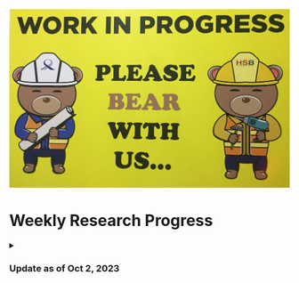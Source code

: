 <img title="This Week's Update" alt="Alt text" src="WIP.jpeg">

# Weekly Research Progress

<details>
<summary> 
  
### Update as of Oct 2, 2023 

</summary>
After my experience inserting trojans in the Ariane SoC, I realized that it is always better to insert trojans into a hardware design that has a testbench written for it. It will reduce a lot of my efforts while verifying the functionality of the trojan(s) inserted. I went through the code base of [Ariane](https://github.com/lowRISC/ariane/tree/master). Only 5 of the modules used in Ariane have testbenches written for them. So, I will target them for trojan insertion. These modules and their testbenches are:

1. [`axi_delayer.sv`](https://github.com/pulp-platform/axi/blob/de1af467229315ee6af31fea96664c7aae5638a9/src/axi_delayer.sv) - [`tb_axi_delayer.sv`](https://github.com/pulp-platform/axi/blob/de1af467229315ee6af31fea96664c7aae5638a9/test/tb_axi_delayer.sv)
2. [`axi_id_remap.sv`](https://github.com/pulp-platform/axi/blob/de1af467229315ee6af31fea96664c7aae5638a9/src/axi_id_remap.sv) - [`tb_axi_id_remap.sv`](https://github.com/pulp-platform/axi/blob/de1af467229315ee6af31fea96664c7aae5638a9/test/tb_axi_id_remap.sv)
3. [`axi_lite_to_axi.sv`](https://github.com/pulp-platform/axi/blob/de1af467229315ee6af31fea96664c7aae5638a9/src/axi_lite_to_axi.sv) - [`tb_axi_lite_to_axi.sv`](https://github.com/pulp-platform/axi/blob/de1af467229315ee6af31fea96664c7aae5638a9/test/tb_axi_lite_to_axi.sv)
4. [`axi_lite_xbar.sv`](https://github.com/pulp-platform/axi/blob/de1af467229315ee6af31fea96664c7aae5638a9/src/axi_lite_xbar.sv) - [`tb_axi_lite_xbar.sv`](https://github.com/pulp-platform/axi/blob/de1af467229315ee6af31fea96664c7aae5638a9/test/tb_axi_lite_xbar.sv)
5. [`axi_to_axi_lite.sv`](https://github.com/pulp-platform/axi/blob/de1af467229315ee6af31fea96664c7aae5638a9/src/axi_to_axi_lite.sv) - [`tb_axi_to_axi_lite.sv`](https://github.com/pulp-platform/axi/blob/de1af467229315ee6af31fea96664c7aae5638a9/test/tb_axi_to_axi_lite.sv)

 
### [`axi_delayer.sv`](https://github.com/pulp-platform/axi/blob/de1af467229315ee6af31fea96664c7aae5638a9/src/axi_delayer.sv) 


This module is designed to introduce random delays to various AXI channels.

<details>
<summary> 
  
#### Source code: `axi_delayer`

</summary> 

```verilog
module axi_delayer #(
    parameter type aw_t = logic,
    parameter type w_t  = logic,
    parameter type b_t  = logic,
    parameter type ar_t = logic,
    parameter type r_t  = logic,
    parameter bit StallRandomOutput = 0,
    parameter bit StallRandomInput  = 0,
    parameter int FixedDelayInput   = 1,
    parameter int FixedDelayOutput  = 1
) (
    input  logic clk_i,   // Clock
    input  logic rst_ni,  // Asynchronous reset active low
    // input side
    input  logic aw_valid_i,
    input  aw_t  aw_chan_i,
    output logic aw_ready_o,

    input  logic w_valid_i,
    input  w_t   w_chan_i,
    output logic w_ready_o,

    output logic b_valid_o,
    output b_t   b_chan_o,
    input  logic b_ready_i,

    input  logic ar_valid_i,
    input  ar_t  ar_chan_i,
    output logic ar_ready_o,

    output logic r_valid_o,
    output r_t   r_chan_o,
    input  logic r_ready_i,

    // output side
    output logic aw_valid_o,
    output aw_t  aw_chan_o,
    input  logic aw_ready_i,

    output logic w_valid_o,
    output w_t   w_chan_o,
    input  logic w_ready_i,

    input  logic b_valid_i,
    input  b_t   b_chan_i,
    output logic b_ready_o,

    output logic ar_valid_o,
    output ar_t  ar_chan_o,
    input  logic ar_ready_i,

    input  logic r_valid_i,
    input  r_t   r_chan_i,
    output logic r_ready_o
);
    // AW
    ready_valid_delay #(
      .StallRandom ( StallRandomInput ),
      .FixedDelay  ( FixedDelayInput  ),
      .payload_t   ( aw_t             )
    ) i_ready_valid_delay_aw (
      .clk_i     ( clk_i      ),
      .rst_ni    ( rst_ni     ),
      .payload_i ( aw_chan_i  ),
      .ready_o   ( aw_ready_o ),
      .valid_i   ( aw_valid_i ),
      .payload_o ( aw_chan_o  ),
      .ready_i   ( aw_ready_i ),
      .valid_o   ( aw_valid_o )
    );

    // AR
    ready_valid_delay #(
      .StallRandom ( StallRandomInput ),
      .FixedDelay  ( FixedDelayInput  ),
      .payload_t   ( ar_t             )
    ) i_ready_valid_delay_ar (
      .clk_i     ( clk_i      ),
      .rst_ni    ( rst_ni     ),
      .payload_i ( ar_chan_i  ),
      .ready_o   ( ar_ready_o ),
      .valid_i   ( ar_valid_i ),
      .payload_o ( ar_chan_o  ),
      .ready_i   ( ar_ready_i ),
      .valid_o   ( ar_valid_o )
    );

    // W
    ready_valid_delay #(
      .StallRandom ( StallRandomInput ),
      .FixedDelay  ( FixedDelayInput  ),
      .payload_t   ( w_t              )
    ) i_ready_valid_delay_w (
      .clk_i     ( clk_i      ),
      .rst_ni    ( rst_ni     ),
      .payload_i ( w_chan_i   ),
      .ready_o   ( w_ready_o  ),
      .valid_i   ( w_valid_i  ),
      .payload_o ( w_chan_o   ),
      .ready_i   ( w_ready_i  ),
      .valid_o   ( w_valid_o  )
    );

    // B
    ready_valid_delay #(
      .StallRandom ( StallRandomOutput ),
      .FixedDelay  ( FixedDelayOutput  ),
      .payload_t   ( b_t               )
    ) i_ready_valid_delay_b (
      .clk_i     ( clk_i      ),
      .rst_ni    ( rst_ni     ),
      .payload_i ( b_chan_i   ),
      .ready_o   ( b_ready_o  ),
      .valid_i   ( b_valid_i  ),
      .payload_o ( b_chan_o   ),
      .ready_i   ( b_ready_i  ),
      .valid_o   ( b_valid_o  )
    );

    // R
     ready_valid_delay #(
      .StallRandom ( StallRandomOutput ),
      .FixedDelay  ( FixedDelayOutput  ),
      .payload_t   ( r_t               )
    ) i_ready_valid_delay_r (
      .clk_i     ( clk_i      ),
      .rst_ni    ( rst_ni     ),
      .payload_i ( r_chan_i   ),
      .ready_o   ( r_ready_o  ),
      .valid_i   ( r_valid_i  ),
      .payload_o ( r_chan_o   ),
      .ready_i   ( r_ready_i  ),
      .valid_o   ( r_valid_o  )
    );

endmodule
```

**Parameters:**

  - `aw_t`, `w_t`, `b_t`, `ar_t`, `r_t`: These are the data types for the various AXI channels. In AXI, there are separate channels for address write (`aw`), data write (`w`), write response (`b`), address read (`ar`), and read data (`r`).

  - `StallRandomOutput`, `StallRandomInput`: If set to 1, they introduce random stalls (delays) to the respective channels.

  - `FixedDelayInput`, `FixedDelayOutput`: They specify fixed delays for input and output channels.

**Ports:**

The module has corresponding ports for the input and the output sides for each AXI channel:

  - `clk_i` (Clock) and `rst_ni` (Reset): Standard control signals.

  - For each AXI channel (`aw`, `w`, `b`, `ar`, `r`), there are `valid`, `ready`, and `chan` (channel data) signals. The ones ending in `_i` are input signals to the delayer, and the ones ending in `_o` are output signals.

**Instantiations:**

For each AXI channel, there's an instantiation of a module named `ready_valid_delay`. This module presumably takes care of the actual delay mechanism - either random or fixed. As an example, I show the instantiation of the `ready_valid_delay` module for `aw` channel:

```verilog
ready_valid_delay #(
   .StallRandom ( StallRandomInput ),
   .FixedDelay  ( FixedDelayInput  ),
   .payload_t   ( aw_t             )
 ) i_ready_valid_delay_aw (
   .clk_i     ( clk_i      ),
   .rst_ni    ( rst_ni     ),
   .payload_i ( aw_chan_i  ),
   .ready_o   ( aw_ready_o ),
   .valid_i   ( aw_valid_i ),
   .payload_o ( aw_chan_o  ),
   .ready_i   ( aw_ready_i ),
   .valid_o   ( aw_valid_o )
 );
```
  - The parameter `StallRandom` is set to `StallRandomInput`, implying it's an input channel delay.
  - The `FixedDelay` parameter is set to `FixedDelayInput`, specifying the fixed delay count.
  - `payload_t` sets the datatype for the data being transmitted through this channel.
  - The connections then map the input signals of the `axi_delayer` to the input signals of the `ready_valid_delay` module and vice versa for the output.

**In a nutshell, the `axi_delayer` acts as a wrapper around multiple instances of `ready_valid_delay` modules. It essentially channels AXI data through these delay modules, allowing for the introduction of either fixed or random delays based on the parameters provided.**

<details>
<summary> 
  
#### Source code: `ready_valid_delay`

</summary> 

```verilog
// Copyright 2018 ETH Zurich and University of Bologna.
// Copyright and related rights are licensed under the Solderpad Hardware
// License, Version 0.51 (the "License"); you may not use this file except in
// compliance with the License.  You may obtain a copy of the License at
// http://solderpad.org/licenses/SHL-0.51. Unless required by applicable law
// or agreed to in writing, software, hardware and materials distributed under
// this License is distributed on an "AS IS" BASIS, WITHOUT WARRANTIES OR
// CONDITIONS OF ANY KIND, either express or implied. See the License for the
// specific language governing permissions and limitations under the License.

// Author: Florian Zaruba, zarubaf@iis.ee.ethz.ch
// Description: Delay (or randomize) AXI-like handshaking

module ready_valid_delay #(
    parameter bit   StallRandom = 0,
    parameter int   FixedDelay  = 1,
    parameter type  payload_t  = logic
)(
    input  logic     clk_i,
    input  logic     rst_ni,

    input  payload_t payload_i,
    output logic     ready_o,
    input  logic     valid_i,

    output payload_t payload_o,
    input  logic     ready_i,
    output logic     valid_o
);

    if (FixedDelay == 0 && !StallRandom) begin : pass_through
        assign ready_o = ready_i;
        assign valid_o = valid_i;
        assign payload_o = payload_i;
    end else begin

        localparam COUNTER_BITS = 4;

        typedef enum logic [1:0] {
            Idle, Valid, Ready
        } state_e;

        state_e state_d, state_q;

        logic       load;
        logic [3:0] count_out;
        logic       en;

        logic [COUNTER_BITS-1:0] counter_load;

        assign payload_o = payload_i;

        always_comb begin
            state_d = state_q;
            valid_o = 1'b0;
            ready_o = 1'b0;
            load    = 1'b0;
            en      = 1'b0;

            unique case (state_q)
                Idle: begin
                    if (valid_i) begin
                        load = 1'b1;
                        state_d = Valid;
                        // Just one cycle delay
                        if (FixedDelay == 1 || (StallRandom && counter_load == 1)) begin
                            state_d = Ready;
                        end

                        if (StallRandom && counter_load == 0) begin
                            valid_o = 1'b1;
                            ready_o = ready_i;
                            if (ready_i) state_d = Idle;
                            else state_d = Ready;
                        end
                    end
                end
                Valid: begin
                    en = 1'b1;
                    if (count_out == 0) begin
                        state_d = Ready;
                    end
                end

                Ready: begin
                    valid_o = 1'b1;
                    ready_o = ready_i;
                    if (ready_i) state_d = Idle;
                end
                default : /* default */;
            endcase

        end

        if (StallRandom) begin : random_stall
            lfsr_16bit #(
              .WIDTH ( 16 )
            ) i_lfsr_16bit (
                .clk_i          ( clk_i        ),
                .rst_ni         ( rst_ni       ),
                .en_i           ( load         ),
                .refill_way_oh  (              ),
                .refill_way_bin ( counter_load )
            );
        end else begin
            assign counter_load = FixedDelay;
        end

        counter #(
            .WIDTH      ( COUNTER_BITS )
        ) i_counter (
            .clk_i      ( clk_i        ),
            .rst_ni     ( rst_ni       ),
            .clear_i    ( 1'b0         ),
            .en_i       ( en           ),
            .load_i     ( load         ),
            .down_i     ( 1'b1         ),
            .d_i        ( counter_load ),
            .q_o        ( count_out    ),
            .overflow_o (              )
        );

        always_ff @(posedge clk_i or negedge rst_ni) begin
            if (~rst_ni) begin
                state_q <= Idle;
            end else begin
                state_q <= state_d;
            end
        end
    end

endmodule
```
The `ready_valid_delay` module is designed to introduce delays or randomization in a ready/valid handshake mechanism, commonly used in many data transfer protocols including AXI.

**Parameters:**
  - `StallRandom`: When set, introduces random delays.
  - `FixedDelay`: Specifies the fixed delay to be introduced.
  - `payload_t`: The data type of the data (or payload) being transferred.

**Ports:**
Standard handshaking signals are:

  - `valid_i`: Indicates that the sender has valid data.
  - `ready_o`: Indicates that the receiver can accept data.
  - `payload_i`: Data input.
  - `valid_o`: Indicates that the delayed data is now valid.
  - `ready_i`: Indicates that the next stage/module is ready to receive data.
  - `payload_o`: Data output.

**My Understanding of the Module Functionality:**

  - If there's no delay (neither fixed nor random), the module simply passes the signals through:

```verilog
if (FixedDelay == 0 && !StallRandom) begin : pass_through
     assign ready_o = ready_i;
     assign valid_o = valid_i;
     assign payload_o = payload_i;
 end
```
  - If delays are introduced, the module uses a finite state machine (FSM) with three states: `Idle`, `Valid`, and `Ready`.
    - *Idle State*: The module is waiting for the input to be valid (`valid_i` asserted).
    - *Valid State*: The delay counter is active and counting down.
    - *Ready State*: The data is now valid and ready to be transferred out.

  - The state of the FSM is stored in the `state_q` register, which is updated every clock cycle based on the next state logic (`state_d`).
  - If `StallRandom` is set, the module uses a 16-bit Linear Feedback Shift Register (`lfsr_16bit`) to generate a random value, which is then used as the delay. The LFSR provides pseudorandom sequences.
  - A counter is used to introduce the delay. It's decremented every cycle and checks if it has reached zero. The length of the delay is either the `FixedDelay` parameter or the output from the LFSR (for random delays).

**FSM Logic:**

1. ***Idle State***:

When the FSM is in the `Idle` state, it checks if the `valid_i` (input data is valid) signal is asserted. If it's not asserted, the FSM simply remains in the `Idle` state.

If `valid_i` is asserted, a few scenarios can happen:

  - *One Cycle Delay*: If there's supposed to be a one-cycle delay (`FixedDelay == 1`) or a random delay of one cycle is selected (`StallRandom && counter_load == 1`), then the FSM directly transitions to the `Ready` state. This effectively introduces a one-cycle delay between the input becoming valid (`valid_i` asserted) and the output being marked valid (`valid_o` asserted).
```verilog
// Just one cycle delay
if (FixedDelay == 1 || (StallRandom && counter_load == 1)) begin
    state_d = Ready;
end
```
So, if the sequence of progression is:

i) Cycle 1: Input is valid (valid_i is high). FSM transitions from Idle to Ready.
ii) Cycle 2: Output is valid (valid_o is high). The data is effectively delayed by one cycle.

  - *Immediate Transmission on Zero Random Delay*: In this scenario, the FSM checks if a random delay with a value of 0 is chosen. If so, it immediately asserts the `valid_o` signal without waiting for another cycle. However, the FSM only transitions to the `Ready` state if the external entity isn't ready to accept the data (`ready_i` is low). If the external entity is ready (`ready_i` is high), it directly moves back to the `Idle` state, effectively transmitting the data without any delay.
```verilog
if (StallRandom && counter_load == 0) begin
    valid_o = 1'b1;
    ready_o = ready_i;
    if (ready_i) state_d = Idle;
    else state_d = Ready;
end
```
So, for the sequence of this progression is:
i) Cycle 1: Input is valid (valid_i is high), and if the next module is ready (ready_i is high), the FSM stays in Idle, thereby not introducing any delay. If the next module isn't ready, it moves to Ready, waiting for it to become ready.

  - *Load Delay Counter*: For any other condition, the delay counter is loaded (load signal is asserted), and the FSM transitions to the Valid state.

2. ***Valid State***:

In this state, the delay counter is decremented (`en` signal is asserted). The FSM waits until the counter reaches zero.

Once the counter (`count_out) reaches zero, it means the delay duration has passed, and the FSM transitions to the Ready state.

3. ***Ready State***:

In the `Ready` state, the module's output becomes valid (`valid_o` is asserted), signifying that the data is now ready to be transmitted after the delay.

The FSM then checks if the external entity (or next module) is ready to receive data (`ready_i`). If `ready_i` is high, indicating the next module is ready to accept the data, the FSM transitions back to the `Idle` state. If not, the FSM remains in the Ready state until `ready_i` is asserted.

In conclusion, the FSM ensures that once the input data is valid, it either directly passes the data (for zero delay) or waits for the specified delay duration before marking the data as valid for the next entity in the pipeline.

**Overall, the `ready_valid_delay` module essentially introduces either a fixed or random delay in the propagation of data from its input to its output using a combination of state machine logic, counters, and optional pseudorandom generation.**

</details>

</details>

<details>
<summary> 
  
#### Trojan Ideas

</summary> 

1. **Delay After a Specific Data Value:** Imagine we want to introduce a delay only when a specific data (payload) value is observed.

*Modification*:

  - Introduce a parameter for the rare data value.
  - Delay only when this value is detected.

Resulting code modification in `ready_valid_delay`:
```verilog
parameter payload_t RARE_DATA_VALUE = 'hDEADBEEF; // Example rare data value

// ...

always_comb begin
    // ... (rest of the logic)
    if (payload_i == RARE_DATA_VALUE) begin
        state_d = Valid;
        load = 1'b1;
    end
end
```
2. **Random Long Delay:** Occasionally, you might want to introduce a much longer delay than usual, which can be useful for testing timeout conditions.

*Modification*:

  - Use an LFSR or random number generator.
  - Trigger a longer delay if a very specific rare random value is generated.

Resulting code modification in `ready_valid_delay`:
```verilog
localparam RARE_LFSR_VALUE = 16'hFFFF; // Example rare LFSR value

// ...

if (i_lfsr_16bit.refill_way_bin == RARE_LFSR_VALUE) begin
    assign counter_load = 1000;  // Introduce a long delay of 1000 cycles
end
```

3. **Burst Delay:** Sometimes you might want to simulate a condition where once a delay is introduced, several consecutive transactions are also delayed.

*Modification*:

  - Add a burst counter that is activated on a rare condition.
  - Delay consecutive transactions until the burst counter is depleted.

Resulting code modification in `ready_valid_delay`:
```verilog
localparam BURST_COUNT = 5;
logic [COUNTER_BITS-1:0] burst_counter;

always_ff @(posedge clk_i or negedge rst_ni) begin
    if (~rst_ni) burst_counter <= 0;
    else if (load && burst_counter == 0) burst_counter <= BURST_COUNT;
    else if (burst_counter > 0) burst_counter <= burst_counter - 1;
end

always_comb begin
    // ... (rest of the logic)
    if (burst_counter > 0) begin
        state_d = Valid;
        load = 1'b1;
    end
end
```



</details>

</details>

